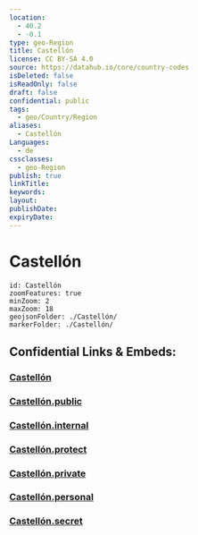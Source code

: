 ```yaml
---
location:
  - 40.2
  - -0.1
type: geo-Region
title: Castellón
license: CC BY-SA 4.0
source: https://datahub.io/core/country-codes
isDeleted: false
isReadOnly: false
draft: false
confidential: public
tags:
  - geo/Country/Region
aliases:
  - Castellón
Languages:
  - de
cssclasses:
  - geo-Region
publish: true
linkTitle:
keywords:
layout:
publishDate:
expiryDate:
---
```


# Castellón

```leaflet
id: Castellón
zoomFeatures: true 
minZoom: 2 
maxZoom: 18
geojsonFolder: ./Castellón/
markerFolder: ./Castellón/
```


## Confidential Links & Embeds: 

### [Castellón](/_Standards/Earth/Continent/Europe/Europe~South/Spain/Provinces~Spain/Valencia,Region/counties,Valenciana/Castellón.md) 

### [Castellón.public](/_public/Earth/Continent/Europe/Europe~South/Spain/Provinces~Spain/Valencia,Region/counties,Valenciana/Castellón.public.md) 

### [Castellón.internal](/_internal/Earth/Continent/Europe/Europe~South/Spain/Provinces~Spain/Valencia,Region/counties,Valenciana/Castellón.internal.md) 

### [Castellón.protect](/_protect/Earth/Continent/Europe/Europe~South/Spain/Provinces~Spain/Valencia,Region/counties,Valenciana/Castellón.protect.md) 

### [Castellón.private](/_private/Earth/Continent/Europe/Europe~South/Spain/Provinces~Spain/Valencia,Region/counties,Valenciana/Castellón.private.md) 

### [Castellón.personal](/_personal/Earth/Continent/Europe/Europe~South/Spain/Provinces~Spain/Valencia,Region/counties,Valenciana/Castellón.personal.md) 

### [Castellón.secret](/_secret/Earth/Continent/Europe/Europe~South/Spain/Provinces~Spain/Valencia,Region/counties,Valenciana/Castellón.secret.md)

